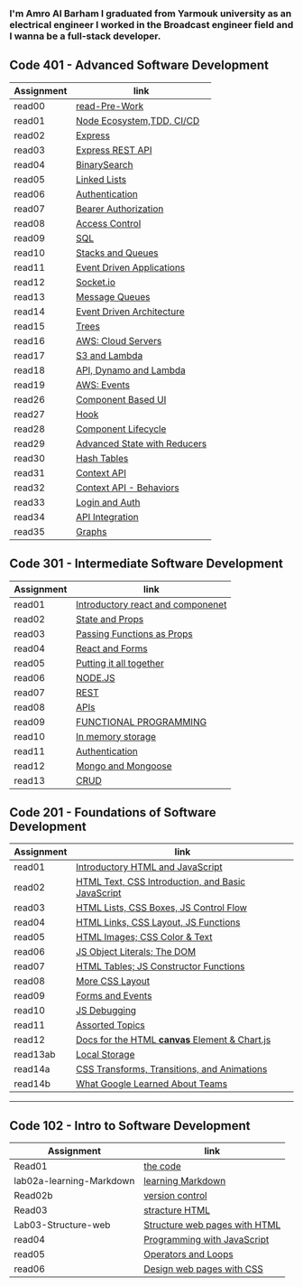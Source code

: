 ### I'm Amro Al Barham I graduated from Yarmouk university as an electrical engineer I worked in the Broadcast engineer field and I wanna be a full-stack developer.



## Code 401 - Advanced Software Development

|  Assignment           |       link                                                                      |
|-----------------------|---------------------------------------------------------------------------------|
|    read00             |  [read-Pre-Work](read401/read0.md)                                              |
|    read01             |  [Node Ecosystem,TDD, CI/CD](read401/read01.md)                                 |
|    read02             |  [Express](read401/read02.md)                                                   |
|    read03             |  [Express REST API](read401/read03.md)                                          |
|    read04             |  [BinarySearch](read401/read04.md)                                              |
|    read05             |  [Linked Lists](read401/read05.md)                                              |
|    read06             |  [Authentication](read401/read06.md)                                            |
|    read07             |  [Bearer Authorization](read401/read07.md)                                      |
|    read08             |  [Access Control](read401/read08.md)                                            |
|    read09             |  [SQL](read401/read09.md)                                                       |
|    read10             |  [Stacks and Queues](read401/read10.md)                                         |
|    read11             |  [Event Driven Applications](read401/read11.md)                                 |
|    read12             |  [Socket.io](read401/read12.md)                                                 |
|    read13             |  [Message Queues](read401/read13.md)                                            |
|    read14             |  [Event Driven Architecture](read401/read14.md)                                 |
|    read15             |  [Trees](read401/read15.md)                                                     |
|    read16             |  [AWS: Cloud Servers](read401/read16.md)                                        |
|    read17             |  [S3 and Lambda](read401/read17.md)                                             |
|    read18             |  [API, Dynamo and Lambda](read401/read18.md)                                    |
|    read19             |  [AWS: Events](read401/read19.md)                                               |
|    read26             |  [Component Based UI](read401/read26.md)                                        |
|    read27             |  [Hook](read401/read27.md)                                                      |
|    read28             |  [Component Lifecycle](read401/read28.md)                                       |
|    read29             |  [Advanced State with Reducers](read401/read29.md)                              |
|    read30             |  [Hash Tables](read401/read30.md)                                               |
|    read31             |  [Context API](read401/read31.md)                                               |
|    read32             |  [Context API - Behaviors](read401/read32.md)                                   |
|    read33             |  [Login  and Auth ](read401/read33.md)                                          |
|    read34             |  [API Integration](read401/read34.md)                                           |
|    read35             |  [Graphs](read401/read35.md)                                                    |
  








## Code 301 - Intermediate Software Development


|  Assignment           |       link                                                                      |
|-----------------------|---------------------------------------------------------------------------------|
|   read01              | [Introductory react and componenet](read301/read01.md)                          |   
|   read02              | [State and Props](read301/read02.md)                                            |
|   read03              | [Passing Functions as Props](read301/read03.md)                                 |
|   read04              | [ React and Forms](read301/read04.md)                                           |
|   read05              | [Putting it all together](read301/read05.md)                                    |
|   read06              | [NODE.JS](read301/read06.md)                                                    |
|   read07              | [REST](read301/read07.md)                                                       |
|   read08              | [APIs](read301/read08.md)                                                       |
|   read09              | [FUNCTIONAL PROGRAMMING](read301/read09.md)                                     |
|   read10              | [In memory storage](read301/read10.md)                                          |
|   read11              | [Authentication](read301/read11.md)                                             |
|   read12              | [Mongo and Mongoose](read301/read12.md)                                         |
|   read13              | [CRUD](read301/read13.md)                                                       |




## Code 201 - Foundations of Software Development


|    Assignment          |                  link                                                          |
|------------------------|--------------------------------------------------------------------------------|
|    read01              |   [Introductory HTML and JavaScript](read201/read01.md)                        |
|    read02              |   [HTML Text, CSS Introduction, and Basic JavaScript](read201/read02.md)       |
|    read03              |   [HTML Lists, CSS Boxes, JS Control Flow](read201/read03.md)                  |
|    read04              |   [HTML Links, CSS Layout, JS Functions](read201/read04.md)                    |
|    read05              |   [HTML Images; CSS Color & Text](read201/read05.md)                           |
|    read06              |   [JS Object Literals; The DOM](read201/read06.md)                             |
|    read07              |   [HTML Tables; JS Constructor Functions](read201/read07.md)                   |
|    read08              |   [More CSS Layout](read201/read08.md)                                         |
|    read09              |   [Forms and Events](read201/read09.md)                                        |
|    read10              |   [JS Debugging](read201/read10.md)                                            |
|    read11              |   [Assorted Topics](read201/read11.md)                                         |
|    read12              |   [Docs for the HTML **canvas** Element & Chart.js](read201/read12.md)         |
|    read13ab            |   [Local Storage](read201/read13ab.md)                                           |
|    read14a             |   [CSS Transforms, Transitions, and Animations](read201/read14a.md)            |
|    read14b             |   [What Google Learned About Teams](read201/read14b.md)                        |


---------------------------------------------------------------------------------------------------------------

## Code 102 - Intro to Software Development


|   Assignment                 |         link                                                              |
|------------------------------|---------------------------------------------------------------------------|
|    Read01                    |   [the code](read01.md)                                                   |
|    lab02a-learning-Markdown  |   [learning Markdown](lab02a-learning-Markdown.md)                        |
|    Read02b                   |   [version control](read03.md)                                            |
|    Read03                    |   [stracture HTML](read03)                                                |
|    Lab03-Structure-web       |   [Structure web pages with HTML](Lab03-Structure-web.md)                 |
|    read04                    |   [Programming with JavaScript](read04)                                   |
|    read05                    |   [Operators and Loops](read05)                                           |
|    read06                    |   [Design web pages with CSS](read06)                                     | 




